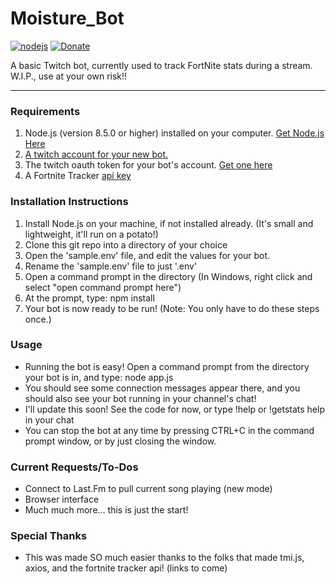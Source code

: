 # Moisture_Bot

[![nodejs](https://img.shields.io/badge/node.js-8.5.0-brightgreen.svg?style=flat-square)](https://nodejs.org/en/)
[![Donate](https://img.shields.io/badge/paypal-donate-yellow.svg?style=flat-square)](paypal.me/stoutlabs/5.00)

A basic Twitch bot, currently used to track FortNite stats during a stream. W.I.P., use at your own risk!!

---

### Requirements

1.  Node.js (version 8.5.0 or higher) installed on your computer. [Get Node.js Here](https://nodejs.org/en/download/)
2.  [A twitch account for your new bot.](https://twitch.tv/)
3.  The twitch oauth token for your bot's account. [Get one here](https://twitchapps.com/tmi/)
4.  A Fortnite Tracker [api key](https://fortnitetracker.com/site-api)

### Installation Instructions

1.  Install Node.js on your machine, if not installed already. (It's small and lightweight, it'll run on a potato!)
2.  Clone this git repo into a directory of your choice
3.  Open the 'sample.env' file, and edit the values for your bot.
4.  Rename the 'sample.env' file to just '.env'
5.  Open a command prompt in the directory (In Windows, right click and select "open command prompt here")
6.  At the prompt, type: npm install
7.  Your bot is now ready to be run! (Note: You only have to do these steps once.)

### Usage

* Running the bot is easy! Open a command prompt from the directory your bot is in, and type: node app.js
* You should see some connection messages appear there, and you should also see your bot running in your channel's chat!
* I'll update this soon! See the code for now, or type !help or !getstats help in your chat
* You can stop the bot at any time by pressing CTRL+C in the command prompt window, or by just closing the window.

### Current Requests/To-Dos

* Connect to Last.Fm to pull current song playing (new mode)
* Browser interface
* Much much more... this is just the start!

### Special Thanks

* This was made SO much easier thanks to the folks that made tmi.js, axios, and the fortnite tracker api! (links to come)
